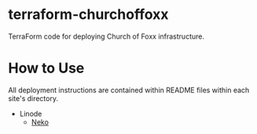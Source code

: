 # terraform-churchoffoxx

TerraForm code for deploying Church of Foxx infrastructure.

# How to Use

All deployment instructions are contained within README files within each site's directory.

* Linode
  * [Neko](linode/neko)
